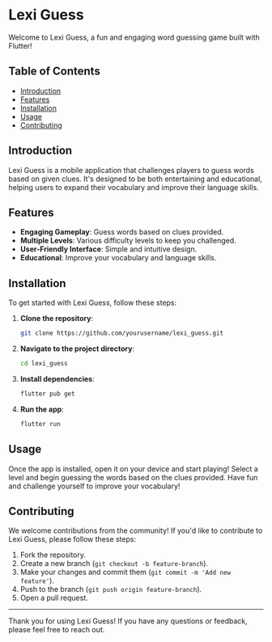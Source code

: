 # Lexi Guess

Welcome to Lexi Guess, a fun and engaging word guessing game built with Flutter!

## Table of Contents

- [Introduction](#introduction)
- [Features](#features)
- [Installation](#installation)
- [Usage](#usage)
- [Contributing](#contributing)

## Introduction

Lexi Guess is a mobile application that challenges players to guess words based on given clues. It's designed to be both entertaining and educational, helping users to expand their vocabulary and improve their language skills.

## Features

- **Engaging Gameplay**: Guess words based on clues provided.
- **Multiple Levels**: Various difficulty levels to keep you challenged.
- **User-Friendly Interface**: Simple and intuitive design.
- **Educational**: Improve your vocabulary and language skills.

## Installation

To get started with Lexi Guess, follow these steps:

1. **Clone the repository**:
    ```bash
    git clone https://github.com/yourusername/lexi_guess.git
    ```
2. **Navigate to the project directory**:
    ```bash
    cd lexi_guess
    ```
3. **Install dependencies**:
    ```bash
    flutter pub get
    ```
4. **Run the app**:
    ```bash
    flutter run
    ```

## Usage

Once the app is installed, open it on your device and start playing! Select a level and begin guessing the words based on the clues provided. Have fun and challenge yourself to improve your vocabulary!

## Contributing

We welcome contributions from the community! If you'd like to contribute to Lexi Guess, please follow these steps:

1. Fork the repository.
2. Create a new branch (`git checkout -b feature-branch`).
3. Make your changes and commit them (`git commit -m 'Add new feature'`).
4. Push to the branch (`git push origin feature-branch`).
5. Open a pull request.

---

Thank you for using Lexi Guess! If you have any questions or feedback, please feel free to reach out.
